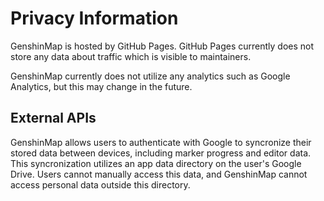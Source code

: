 # Privacy Information

GenshinMap is hosted by GitHub Pages. GitHub Pages currently does not store any data about traffic which is visible to maintainers.

GenshinMap currently does not utilize any analytics such as Google Analytics, but this may change in the future.

## External APIs

GenshinMap allows users to authenticate with Google to syncronize their stored data between devices, including marker progress and editor data. This syncronization utilizes an app data directory on the user's Google Drive. Users cannot manually access this data, and GenshinMap cannot access personal data outside this directory.